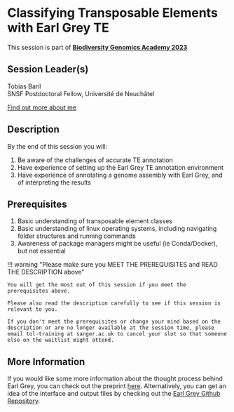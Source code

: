 # Classifying Transposable Elements with Earl Grey TE

This session is part of [**Biodiversity Genomics Academy 2023**](https://BGA23.org)

## Session Leader(s)

Tobias Baril  
SNSF Postdoctoral Fellow, Université de Neuchâtel

[Find out more about me](https://tobybaril.github.io)

## Description

By the end of this session you will:

1. Be aware of the challenges of accurate TE annotation
2. Have experience of setting up the Earl Grey TE annotation environment
3. Have experience of annotating a genome assembly with Earl Grey, and of interpreting the results

## Prerequisites

1. Basic understanding of transposable element classes
2. Basic understanding of linux operating systems, including navigating folder structures and running commands
3. Awareness of package managers might be useful (ie Conda/Docker), but not essential

!!! warning "Please make sure you MEET THE PREREQUISITES and READ THE DESCRIPTION above"

    You will get the most out of this session if you meet the prerequisites above.

    Please also read the description carefully to see if this session is relevant to you.
    
    If you don't meet the prerequisites or change your mind based on the description or are no longer available at the session time, please email tol-training at sanger.ac.uk to cancel your slot so that someone else on the waitlist might attend.

## More Information

If you would like some more information about the thought process behind Earl Grey, you can check out the preprint [here](https://doi.org/10.1101/2022.06.30.498289). Alternatively, you can get an idea of the interface and output files by checking out the [Earl Grey Github Repository](https://github.com/TobyBaril/EarlGrey/tree/main).
